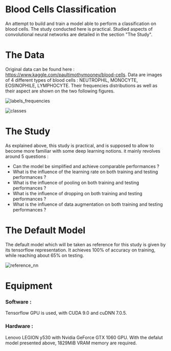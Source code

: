 # Blood Cells Classification 

An attempt to build and train a model able to perform a classification on blood cells. The study conducted here is practical. Studied aspects of convolutional neural networks are detailed in the section "The Study". 

# The Data 

Original data can be found here : https://www.kaggle.com/paultimothymooney/blood-cells. Data are images of 4 different types of blood cells : NEUTROPHIL, MONOCYTE, EOSINOPHILE, LYMPHOCYTE. Their frequencies distributions as well as their aspect are shown on the two following figures. 


![labels_frequencies](https://user-images.githubusercontent.com/33846463/54499553-72c17c80-4913-11e9-8afd-88db67dac0fc.png)


![classes](https://user-images.githubusercontent.com/33846463/54499554-7a812100-4913-11e9-9d5b-31063404d06f.png)

# The Study 

As explained above, this study is practical, and is supposed to allow to become more familiar with some deep learning notions. it mainly revolves around 5 questions : 
  - Can the model be simplified and achieve comparable performances ? 
  - What is the influence of the learning rate on both training and testing performances ? 
  - What is the influence of pooling on both training and testing performances ? 
  - What is the influence of dropping on both training and testing performances ? 
  - What is the influence of data augmentation on both training and testing performances ? 
  
  
# The Default Model 

The default model which will be taken as reference for this study is given by its tensorflow representation. It achieves 100% of accuracy on training, while reaching about 65% on testing.   

![reference_nn](https://user-images.githubusercontent.com/33846463/54516534-7549c380-495f-11e9-878d-e7706ca46eac.png)




# Equipment 

### Software : 
Tensorflow GPU is used, with CUDA 9.0 and cuDNN 7.0.5. 

### Hardware : 
Lenovo LEGION y530 with Nvidia GeForce GTX 1060 GPU. With the defalut model presented above, 1829MiB VRAM memory are required. 
